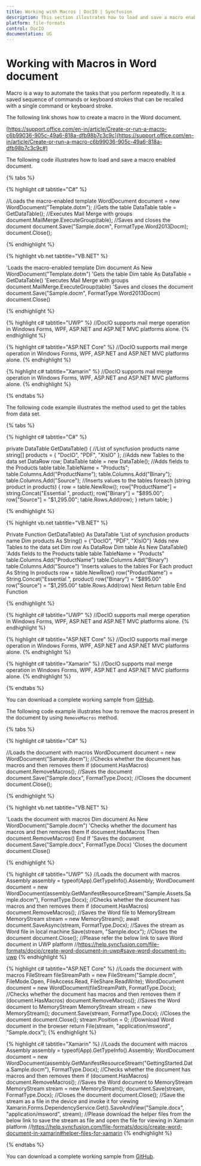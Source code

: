 ```yaml
---
title: Working with Macros | DocIO | Syncfusion
description: This section illustrates how to load and save a macro enabled documents using Syncfusion Word library (Essential DocIO)
platform: file-formats
control: DocIO
documentation: UG
---
```

# Working with Macros in Word document

Macro is a way to automate the tasks that you perform repeatedly. It is a saved sequence of commands or keyboard strokes that can be recalled with a single command or keyboard stroke. 

The following link shows how to create a macro in the Word document.

[https://support.office.com/en-in/article/Create-or-run-a-macro-c6b99036-905c-49a6-818a-dfb98b7c3c9c](https://support.office.com/en-in/article/Create-or-run-a-macro-c6b99036-905c-49a6-818a-dfb98b7c3c9c#)

The following code illustrates how to load and save a macro enabled document.

{% tabs %}  

{% highlight c# tabtitle="C#" %}

//Loads the macro-enabled template
WordDocument document = new WordDocument("Template.dotm");
//Gets the table
DataTable table = GetDataTable();
//Executes Mail Merge with groups
document.MailMerge.ExecuteGroup(table);
//Saves and closes the document
document.Save("Sample.docm", FormatType.Word2013Docm);
document.Close();

{% endhighlight %}

{% highlight vb.net tabtitle="VB.NET" %}

'Loads the macro-enabled template
Dim document As New WordDocument("Template.dotm")
'Gets the table
Dim table As DataTable = GetDataTable()
'Executes Mail Merge with groups
document.MailMerge.ExecuteGroup(table)
'Saves and closes the document
document.Save("Sample.docm", FormatType.Word2013Docm)
document.Close()

{% endhighlight %}

{% highlight c# tabtitle="UWP" %}
//DocIO supports mail merge operation in Windows Forms, WPF, ASP.NET and ASP.NET MVC platforms alone.
{% endhighlight %}

{% highlight c# tabtitle="ASP.NET Core" %}
//DocIO supports mail merge operation in Windows Forms, WPF, ASP.NET and ASP.NET MVC platforms alone.
{% endhighlight %}

{% highlight c# tabtitle="Xamarin" %}
//DocIO supports mail merge operation in Windows Forms, WPF, ASP.NET and ASP.NET MVC platforms alone.
{% endhighlight %}

{% endtabs %}  

The following code example illustrates the method used to get the tables from data set.

{% tabs %}  

{% highlight c# tabtitle="C#" %}

private DataTable GetDataTable()
{
	//List of syncfusion products name
	string[] products = { "DocIO", "PDF", "XlsIO" };
	//Adds new Tables to the data set
	DataRow row;
	DataTable table = new DataTable();
	//Adds fields to the Products table
	table.TableName = "Products";
	table.Columns.Add("ProductName");
	table.Columns.Add("Binary");
	table.Columns.Add("Source");
	//Inserts values to the tables
	foreach (string product in products)
	{
		row = table.NewRow();
		row["ProductName"] = string.Concat("Essential ", product);
		row["Binary"] = "$895.00";
		row["Source"] = "$1,295.00";
		table.Rows.Add(row);
	}
	return table;
}

{% endhighlight %}

{% highlight vb.net tabtitle="VB.NET" %}

Private Function GetDataTable() As DataTable
	'List of syncfusion products name
	Dim products As String() = {"DocIO", "PDF", "XlsIO"}
	'Adds new Tables to the data set
	Dim row As DataRow
	Dim table As New DataTable()
	'Adds fields to the Products table
	table.TableName = "Products"
	table.Columns.Add("ProductName")
	table.Columns.Add("Binary")
	table.Columns.Add("Source")
	'Inserts values to the tables
	For Each product As String In products
		row = table.NewRow()
		row("ProductName") = String.Concat("Essential ", product)
		row("Binary") = "$895.00"
		row("Source") = "$1,295.00"
		table.Rows.Add(row)
	Next
	Return table
End Function 

{% endhighlight %}

{% highlight c# tabtitle="UWP" %}
//DocIO supports mail merge operation in Windows Forms, WPF, ASP.NET and ASP.NET MVC platforms alone.
{% endhighlight %}

{% highlight c# tabtitle="ASP.NET Core" %}
//DocIO supports mail merge operation in Windows Forms, WPF, ASP.NET and ASP.NET MVC platforms alone.
{% endhighlight %}

{% highlight c# tabtitle="Xamarin" %}
//DocIO supports mail merge operation in Windows Forms, WPF, ASP.NET and ASP.NET MVC platforms alone.
{% endhighlight %} 

{% endtabs %} 

You can download a complete working sample from [GitHub](https://github.com/SyncfusionExamples/DocIO-Examples/tree/main/Macros/Open-and-save-macro-enabled-document).

The following code example illustrates how to remove the macros present in the document by using `RemoveMacros` method.

{% tabs %}  

{% highlight c# tabtitle="C#" %}

//Loads the document with macros
WordDocument document = new WordDocument("Sample.docm");
//Checks whether the document has macros and then removes them
if (document.HasMacros)
	document.RemoveMacros();
//Saves the document
document.Save("Sample.docx", FormatType.Docx);
//Closes the document
document.Close();

{% endhighlight %}

{% highlight vb.net tabtitle="VB.NET" %}

'Loads the document with macros
Dim document As New WordDocument("Sample.docm")
'Checks whether the document has macros and then removes them
If document.HasMacros Then
	document.RemoveMacros()
End If
'Saves the document
document.Save("Sample.docx", FormatType.Docx)
'Closes the document
document.Close()

{% endhighlight %}

{% highlight c# tabtitle="UWP" %}
//Loads the document with macros
Assembly assembly = typeof(App).GetTypeInfo().Assembly;
WordDocument document = new WordDocument(assembly.GetManifestResourceStream("Sample.Assets.Sample.docm"), FormatType.Docx);
//Checks whether the document has macros and then removes them
if (document.HasMacros)
	document.RemoveMacros();
//Saves the Word file to MemoryStream
MemoryStream stream = new MemoryStream();
await document.SaveAsync(stream, FormatType.Docx);
//Saves the stream as Word file in local machine
Save(stream, "Sample.docx");
//Closes the document
document.Close();
//Please refer the below link to save Word document in UWP platform
//https://help.syncfusion.com/file-formats/docio/create-word-document-in-uwp#save-word-document-in-uwp
{% endhighlight %}

{% highlight c# tabtitle="ASP.NET Core" %}
//Loads the document with macros
FileStream fileStreamPath = new FileStream("Sample.docm", FileMode.Open, FileAccess.Read, FileShare.ReadWrite);
WordDocument document = new WordDocument(fileStreamPath, FormatType.Docx);
//Checks whether the document has macros and then removes them
if (document.HasMacros)
	document.RemoveMacros();
//Saves the Word document to MemoryStream
MemoryStream stream = new MemoryStream();
document.Save(stream, FormatType.Docx);
//Closes the document
document.Close();
stream.Position = 0;
//Download Word document in the browser
return File(stream, "application/msword", "Sample.docx");
{% endhighlight %}

{% highlight c# tabtitle="Xamarin" %}
//Loads the document with macros
Assembly assembly = typeof(App).GetTypeInfo().Assembly;
WordDocument document = new WordDocument(assembly.GetManifestResourceStream("GettingStarted.Data.Sample.docm"), FormatType.Docx);
//Checks whether the document has macros and then removes them
if (document.HasMacros)
	document.RemoveMacros();
//Saves the Word document to  MemoryStream
MemoryStream stream = new MemoryStream();
document.Save(stream, FormatType.Docx);
//Closes the document
document.Close();
//Save the stream as a file in the device and invoke it for viewing
Xamarin.Forms.DependencyService.Get<ISave>().SaveAndView("Sample.docx", "application/msword", stream);
//Please download the helper files from the below link to save the stream as file and open the file for viewing in Xamarin platform
//https://help.syncfusion.com/file-formats/docio/create-word-document-in-xamarin#helper-files-for-xamarin
{% endhighlight %}

{% endtabs %}  

You can download a complete working sample from [GitHub](https://github.com/SyncfusionExamples/DocIO-Examples/tree/main/Macros/Remove-macros-in-document).